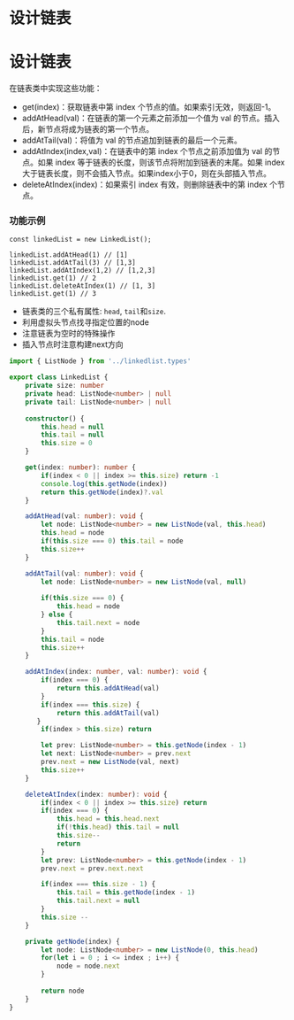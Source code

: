 # 设计链表

# 设计链表

在链表类中实现这些功能：

* get(index)：获取链表中第 index 个节点的值。如果索引无效，则返回-1。
* addAtHead(val)：在链表的第一个元素之前添加一个值为 val 的节点。插入后，新节点将成为链表的第一个节点。
* addAtTail(val)：将值为 val 的节点追加到链表的最后一个元素。
* addAtIndex(index,val)：在链表中的第 index 个节点之前添加值为 val  的节点。如果 index 等于链表的长度，则该节点将附加到链表的末尾。如果 index 大于链表长度，则不会插入节点。如果index小于0，则在头部插入节点。
* deleteAtIndex(index)：如果索引 index 有效，则删除链表中的第 index 个节点。

### 功能示例

```
const linkedList = new LinkedList();

linkedList.addAtHead(1) // [1]
linkedList.addAtTail(3) // [1,3]
linkedList.addAtIndex(1,2) // [1,2,3]
linkedList.get(1) // 2 
linkedList.deleteAtIndex(1) // [1, 3]
linkedList.get(1) // 3

```
* 链表类的三个私有属性: `head`, `tail`和`size`.
* 利用虚拟头节点找寻指定位置的node
* 注意链表为空时的特殊操作
* 插入节点时注意构建next方向

```typescript 
import { ListNode } from '../linkedlist.types'

export class LinkedList {
    private size: number
    private head: ListNode<number> | null
    private tail: ListNode<number> | null
    
    constructor() {
        this.head = null
        this.tail = null
        this.size = 0 
    }

    get(index: number): number {
        if(index < 0 || index >= this.size) return -1 
        console.log(this.getNode(index))
        return this.getNode(index)?.val
    }

    addAtHead(val: number): void {
        let node: ListNode<number> = new ListNode(val, this.head)
        this.head = node 
        if(this.size === 0) this.tail = node
        this.size++
    }

    addAtTail(val: number): void {
        let node: ListNode<number> = new ListNode(val, null)
        
        if(this.size === 0) {
            this.head = node
        } else {
            this.tail.next = node
        }
        this.tail = node
        this.size++
    }

    addAtIndex(index: number, val: number): void {
        if(index === 0) {
            return this.addAtHead(val)
        }
        if(index === this.size) {
            return this.addAtTail(val)
       }
        if(index > this.size) return 

        let prev: ListNode<number> = this.getNode(index - 1)
        let next: ListNode<number> = prev.next
        prev.next = new ListNode(val, next)
        this.size++
    }

    deleteAtIndex(index: number): void {
        if(index < 0 || index >= this.size) return
        if(index === 0) {
            this.head = this.head.next
            if(!this.head) this.tail = null
            this.size--
            return
        }
        let prev: ListNode<number> = this.getNode(index - 1)
        prev.next = prev.next.next

        if(index === this.size - 1) {
            this.tail = this.getNode(index - 1)
            this.tail.next = null
        }
        this.size -- 
    }

    private getNode(index) {
        let node: ListNode<number> = new ListNode(0, this.head) 
        for(let i = 0 ; i <= index ; i++) {
            node = node.next
        }
        
        return node
    }
}
```

